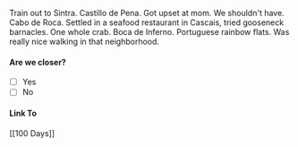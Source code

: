 Train out to Sintra. Castillo de Pena. Got upset at mom. We shouldn't have. Cabo de Roca. Settled in a seafood restaurant in Cascais, tried gooseneck barnacles. One whole crab. Boca de Inferno. Portuguese rainbow flats. Was really nice walking in that neighborhood. 
#### Are we closer?
- [ ] Yes
- [ ] No
#### Link To
[[100 Days]]

